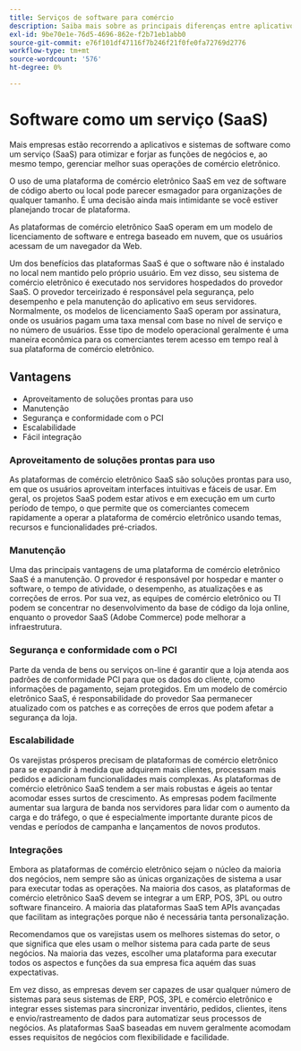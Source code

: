 ```yaml
---
title: Serviços de software para comércio
description: Saiba mais sobre as principais diferenças entre aplicativos SaaS e outras opções de comércio eletrônico de código aberto auto-hospedadas (no local).
exl-id: 9be70e1e-76d5-4696-862e-f2b71eb1abb0
source-git-commit: e76f101df47116f7b246f21f0fe0fa72769d2776
workflow-type: tm+mt
source-wordcount: '576'
ht-degree: 0%

---
```


# Software como um serviço (SaaS)

Mais empresas estão recorrendo a aplicativos e sistemas de software como um serviço (SaaS) para otimizar e forjar as funções de negócios e, ao mesmo tempo, gerenciar melhor suas operações de comércio eletrônico.

O uso de uma plataforma de comércio eletrônico SaaS em vez de software de código aberto ou local pode parecer esmagador para organizações de qualquer tamanho. É uma decisão ainda mais intimidante se você estiver planejando trocar de plataforma.

As plataformas de comércio eletrônico SaaS operam em um modelo de licenciamento de software e entrega baseado em nuvem, que os usuários acessam de um navegador da Web.

Um dos benefícios das plataformas SaaS é que o software não é instalado no local nem mantido pelo próprio usuário. Em vez disso, seu sistema de comércio eletrônico é executado nos servidores hospedados do provedor SaaS. O provedor terceirizado é responsável pela segurança, pelo desempenho e pela manutenção do aplicativo em seus servidores. Normalmente, os modelos de licenciamento SaaS operam por assinatura, onde os usuários pagam uma taxa mensal com base no nível de serviço e no número de usuários. Esse tipo de modelo operacional geralmente é uma maneira econômica para os comerciantes terem acesso em tempo real à sua plataforma de comércio eletrônico.

## Vantagens

- Aproveitamento de soluções prontas para uso
- Manutenção
- Segurança e conformidade com o PCI
- Escalabilidade
- Fácil integração

### Aproveitamento de soluções prontas para uso

As plataformas de comércio eletrônico SaaS são soluções prontas para uso, em que os usuários aproveitam interfaces intuitivas e fáceis de usar. Em geral, os projetos SaaS podem estar ativos e em execução em um curto período de tempo, o que permite que os comerciantes comecem rapidamente a operar a plataforma de comércio eletrônico usando temas, recursos e funcionalidades pré-criados.

### Manutenção

Uma das principais vantagens de uma plataforma de comércio eletrônico SaaS é a manutenção. O provedor é responsável por hospedar e manter o software, o tempo de atividade, o desempenho, as atualizações e as correções de erros. Por sua vez, as equipes de comércio eletrônico ou TI podem se concentrar no desenvolvimento da base de código da loja online, enquanto o provedor SaaS (Adobe Commerce) pode melhorar a infraestrutura.

### Segurança e conformidade com o PCI

Parte da venda de bens ou serviços on-line é garantir que a loja atenda aos padrões de conformidade PCI para que os dados do cliente, como informações de pagamento, sejam protegidos. Em um modelo de comércio eletrônico SaaS, é responsabilidade do provedor Saa permanecer atualizado com os patches e as correções de erros que podem afetar a segurança da loja.

### Escalabilidade

Os varejistas prósperos precisam de plataformas de comércio eletrônico para se expandir à medida que adquirem mais clientes, processam mais pedidos e adicionam funcionalidades mais complexas. As plataformas de comércio eletrônico SaaS tendem a ser mais robustas e ágeis ao tentar acomodar esses surtos de crescimento. As empresas podem facilmente aumentar sua largura de banda nos servidores para lidar com o aumento da carga e do tráfego, o que é especialmente importante durante picos de vendas e períodos de campanha e lançamentos de novos produtos.

### Integrações

Embora as plataformas de comércio eletrônico sejam o núcleo da maioria dos negócios, nem sempre são as únicas organizações de sistema a usar para executar todas as operações. Na maioria dos casos, as plataformas de comércio eletrônico SaaS devem se integrar a um ERP, POS, 3PL ou outro software financeiro. A maioria das plataformas SaaS tem APIs avançadas que facilitam as integrações porque não é necessária tanta personalização.

Recomendamos que os varejistas usem os melhores sistemas do setor, o que significa que eles usam o melhor sistema para cada parte de seus negócios. Na maioria das vezes, escolher uma plataforma para executar todos os aspectos e funções da sua empresa fica aquém das suas expectativas.

Em vez disso, as empresas devem ser capazes de usar qualquer número de sistemas para seus sistemas de ERP, POS, 3PL e comércio eletrônico e integrar esses sistemas para sincronizar inventário, pedidos, clientes, itens e envio/rastreamento de dados para automatizar seus processos de negócios. As plataformas SaaS baseadas em nuvem geralmente acomodam esses requisitos de negócios com flexibilidade e facilidade.

